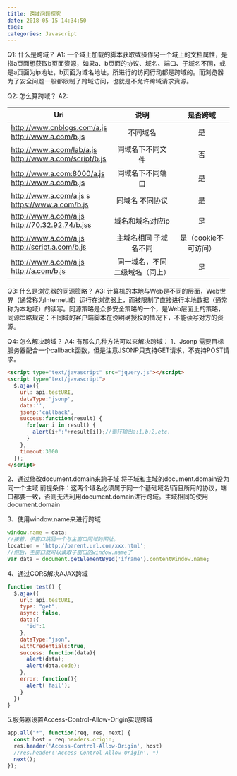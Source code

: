 ```yaml
---
title: 跨域问题探究
date: 2018-05-15 14:34:50
tags: 
categories: Javascript
---
```

Q1: 什么是跨域？
A1: 一个域上加载的脚本获取或操作另一个域上的文档属性，是指a页面想获取b页面资源，如果a、b页面的协议、域名、端口、子域名不同，或是a页面为ip地址，b页面为域名地址，所进行的访问行动都是跨域的。而浏览器为了安全问题一般都限制了跨域访问，也就是不允许跨域请求资源。

Q2: 怎么算跨域？
A2: 


| Uri | 说明 | 是否跨域 
| ----------- |:-----------:| :--:
| http://www.cnblogs.com/a.js <br>http://www.a.com/b.js |	不同域名 |	是
| http://www.a.com/lab/a.js <br>http://www.a.com/script/b.js | 同域名下不同文件 |	否
| http://www.a.com:8000/a.js  <br>http://www.a.com/b.js |	同域名下不同端口 |	是
| http://www.a.com/a.js s <br>https://www.a.com/b.js | 同域名 不同协议 |	是
| http://www.a.com/a.js  <br>http://70.32.92.74/b.jss |	域名和域名对应ip|	是
| http://www.a.com/a.js  <br>http://script.a.com/b.js| 主域名相同 子域名不同|	是（cookie不可访问）
| http://www.a.com/a.js <br>http://a.com/b.js | 同一域名，不同二级域名（同上）|	是

Q3: 什么是浏览器的同源策略？
A3: 计算机的本地与Web是不同的层面，Web世界（通常称为Internet域）运行在浏览器上，而被限制了直接进行本地数据（通常称为本地域）的读写。同源策略是众多安全策略的一个，是Web层面上的策略，同源策略规定：不同域的客户端脚本在没明确授权的情况下，不能读写对方的资源。

Q4: 怎么解决跨域？
A4: 有那么几种方法可以来解决跨域：
1、Jsonp 需要目标服务器配合一个callback函数，但是注意JSONP只支持GET请求，不支持POST请求。

```html
<script type="text/javascript" src="jquery.js"></script>  
<script type="text/javascript">  
  $.ajax({  
    url: api.testURI,  
    dataType:'jsonp',  
    data:'',  
    jsonp:'callback',  
    success:function(result) {  
      for(var i in result) {  
        alert(i+":"+result[i]);//循环输出a:1,b:2,etc.  
      }  
    },  
    timeout:3000  
  });  
</script>

```
2、通过修改document.domain来跨子域
将子域和主域的document.domain设为同一个主域.前提条件：这两个域名必须属于同一个基础域名!而且所用的协议，端口都要一致，否则无法利用document.domain进行跨域。主域相同的使用document.domain

3、使用window.name来进行跨域

```javascript
window.name = data; 
//接着，子窗口跳回一个与主窗口同域的网址。 
location = 'http://parent.url.com/xxx.html'; 
//然后，主窗口就可以读取子窗口的window.name了 
var data = document.getElementById('iframe').contentWindow.name; 
```

4、通过CORS解决AJAX跨域

```javascript
function test() {
  $.ajax({
    url: api.testURI,
    type: "get",
    async: false,
    data:{
      "id":1 
    },
    dataType:"json",
    withCredentials:true,
    success: function(data){
      alert(data);
      alert(data.code);
    },
    error: function(){
      alert('fail');
    }
  })
}
```

5.服务器设置Access-Control-Allow-Origin实现跨域

```javascript
app.all("*", function(req, res, next) {
  const host = req.headers.origin;
  res.header('Access-Control-Allow-Origin', host)
  //res.header('Access-Control-Allow-Origin', *)
  next();
});
```